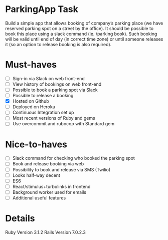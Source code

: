 # ParkingApp Task

Build a simple app that allows booking of company’s parking place (we have reserved
parking spot on a street by the office). It should be possible to book this place using a slack
command (ie. /parking book). Such booking will be valid until end of day (in correct time
zone) or until someone releases it (so an option to release booking is also required). 

# Must-haves
- [ ] Sign-in via Slack on web front-end
- [ ] View history of bookings on web front-end
- [ ] Possible to book a parking spot via Slack
- [ ] Possible to release a booking
- [X] Hosted on Github
- [ ] Deployed on Heroku
- [ ] Continuous Integration set up
- [ ] Most recent versions of Ruby and gems
- [ ] Use overcommit and rubocop with Standard gem

# Nice-to-haves
- [ ] Slack command for checking who booked the parking spot
- [ ] Book and release booking via web
- [ ] Possibility to book and release via SMS (Twilio)
- [ ] Looks half-way decent
- [ ] ES6
- [ ] React/stimulus+turbolinks in frontend
- [ ] Background worker used for emails
- [ ] Additional useful features

# Details
Ruby Version 3.1.2
Rails Version 7.0.2.3
